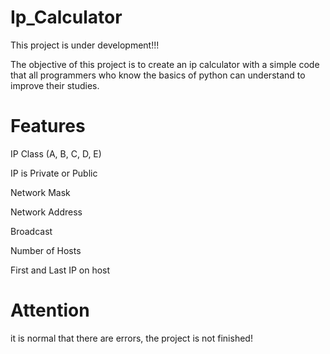 # Ip_Calculator

This project is under development!!!

The objective of this project is to create an ip calculator with a simple code that all programmers who know the basics of python can understand to improve their studies.

# Features

IP Class (A, B, C, D, E)

IP is Private or Public

Network Mask

Network Address

Broadcast

Number of Hosts

First and Last IP on host

# Attention 
it is normal that there are errors, the project is not finished!
